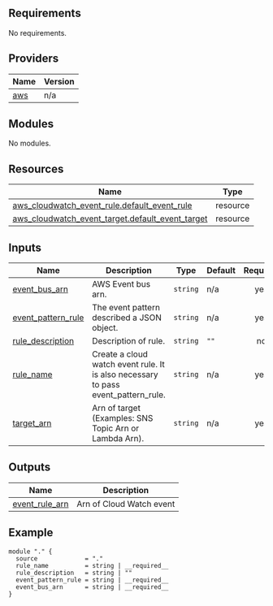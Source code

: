 <!-- BEGIN_TF_DOCS -->
## Requirements

No requirements.

## Providers

| Name | Version |
|------|---------|
| <a name="provider_aws"></a> [aws](#provider\_aws) | n/a |

## Modules

No modules.

## Resources

| Name | Type |
|------|------|
| [aws_cloudwatch_event_rule.default_event_rule](https://registry.terraform.io/providers/hashicorp/aws/latest/docs/resources/cloudwatch_event_rule) | resource |
| [aws_cloudwatch_event_target.default_event_target](https://registry.terraform.io/providers/hashicorp/aws/latest/docs/resources/cloudwatch_event_target) | resource |

## Inputs

| Name | Description | Type | Default | Required |
|------|-------------|------|---------|:--------:|
| <a name="input_event_bus_arn"></a> [event\_bus\_arn](#input\_event\_bus\_arn) | AWS Event bus arn. | `string` | n/a | yes |
| <a name="input_event_pattern_rule"></a> [event\_pattern\_rule](#input\_event\_pattern\_rule) | The event pattern described a JSON object. | `string` | n/a | yes |
| <a name="input_rule_description"></a> [rule\_description](#input\_rule\_description) | Description of rule. | `string` | `""` | no |
| <a name="input_rule_name"></a> [rule\_name](#input\_rule\_name) | Create a cloud watch event rule. It is also necessary to pass event\_pattern\_rule. | `string` | n/a | yes |
| <a name="input_target_arn"></a> [target\_arn](#input\_target\_arn) | Arn of target (Examples: SNS Topic Arn or Lambda Arn). | `string` | n/a | yes |

## Outputs

| Name | Description |
|------|-------------|
| <a name="output_event_rule_arn"></a> [event\_rule\_arn](#output\_event\_rule\_arn) | Arn of Cloud Watch event |
<!-- END_TF_DOCS -->
<!-- BEGIN_TF_EXAMPLES -->
## Example
```hcl
module "." {
  source             = "."
  rule_name          = string | __required__
  rule_description   = string | ""
  event_pattern_rule = string | __required__
  event_bus_arn      = string | __required__
}
```
<!-- END_TF_EXAMPLES -->
